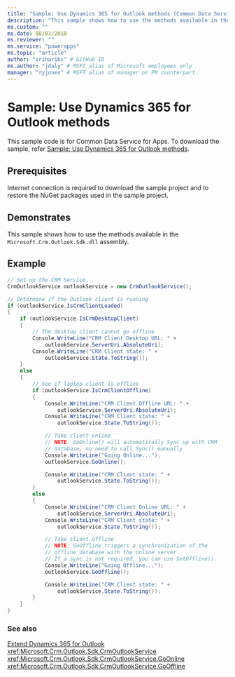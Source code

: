 ```yaml
---
title: "Sample: Use Dynamics 365 for Outlook methods (Common Data Service for Apps)| Microsoft Docs"
description: "This sample shows how to use the methods available in the `Microsoft.Crm.Outlook.Sdk.dll` assembly."
ms.custom: ""
ms.date: 08/01/2018
ms.reviewer: ""
ms.service: "powerapps"
ms.topic: "article"
author: "sriharibs" # GitHub ID
ms.author: "jdaly" # MSFT alias of Microsoft employees only
manager: "ryjones" # MSFT alias of manager or PM counterpart
---
```

# Sample: Use Dynamics 365 for Outlook methods

This sample code is for Common Data Service for Apps. To download the sample, refer [Sample: Use Dynamics 365 for Outlook methods](https://msdn.microsoft.com/en-us/library/gg309513.aspx).

## Prerequisites

Internet connection is required to download the sample project and to restore the NuGet packages used in the sample project.
  
## Demonstrates  
 This sample shows how to use the methods available in the `Microsoft.Crm.Outlook.Sdk.dll` assembly.  
  
## Example  

```csharp
// Set up the CRM Service.  
CrmOutlookService outlookService = new CrmOutlookService();

// Determine if the Outlook client is running
if (outlookService.IsCrmClientLoaded)
{
    if (outlookService.IsCrmDesktopClient)
    {
        // The desktop client cannot go offline
        Console.WriteLine("CRM Client Desktop URL: " +
            outlookService.ServerUri.AbsoluteUri);
        Console.WriteLine("CRM Client state: " +
            outlookService.State.ToString());
    }
    else
    {
        // See if laptop client is offline
        if (outlookService.IsCrmClientOffline)
        {
            Console.WriteLine("CRM Client Offline URL: " +
                outlookService.ServerUri.AbsoluteUri);
            Console.WriteLine("CRM Client state: " +
                outlookService.State.ToString());

            // Take client online
            // NOTE: GoOnline() will automatically Sync up with CRM
            // database, no need to call Sync() manually
            Console.WriteLine("Going Online...");
            outlookService.GoOnline();

            Console.WriteLine("CRM Client state: " +
                outlookService.State.ToString());
        }
        else
        {
            Console.WriteLine("CRM Client Online URL: " +
                outlookService.ServerUri.AbsoluteUri);
            Console.WriteLine("CRM Client state: " +
                outlookService.State.ToString());

            // Take client offline 
            // NOTE: GoOffline triggers a synchronization of the
            // offline database with the online server.
            // If a sync is not required, you can use SetOffline().
            Console.WriteLine("Going Offline...");
            outlookService.GoOffline();

            Console.WriteLine("CRM Client state: " +
                outlookService.State.ToString());
        }
    }
}
```
  
### See also  

[Extend Dynamics 365 for Outlook](extend-dynamics-365-outlook.md)<br />
<xref:Microsoft.Crm.Outlook.Sdk.CrmOutlookService><br />
<xref:Microsoft.Crm.Outlook.Sdk.CrmOutlookService.GoOnline><br />
<xref:Microsoft.Crm.Outlook.Sdk.CrmOutlookService.GoOffline>